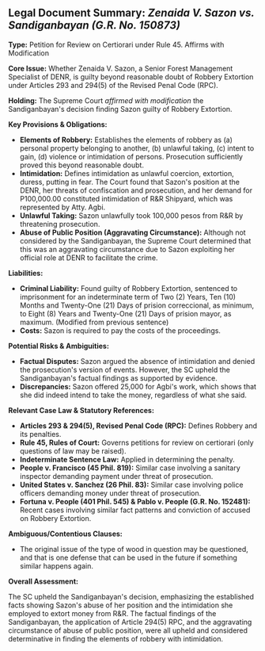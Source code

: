 ## Legal Document Summary: *Zenaida V. Sazon vs. Sandiganbayan (G.R. No. 150873)*

**Type:** Petition for Review on Certiorari under Rule 45. Affirms with Modification

**Core Issue:** Whether Zenaida V. Sazon, a Senior Forest Management Specialist of DENR, is guilty beyond reasonable doubt of Robbery Extortion under Articles 293 and 294(5) of the Revised Penal Code (RPC).

**Holding:** The Supreme Court *affirmed with modification* the Sandiganbayan's decision finding Sazon guilty of Robbery Extortion.

**Key Provisions & Obligations:**

*   **Elements of Robbery:** Establishes the elements of robbery as (a) personal property belonging to another, (b) unlawful taking, (c) intent to gain, (d) violence or intimidation of persons. Prosecution sufficiently proved this beyond reasonable doubt.
*   **Intimidation:** Defines intimidation as unlawful coercion, extortion, duress, putting in fear. The Court found that Sazon's position at the DENR, her threats of confiscation and prosecution, and her demand for P100,000.00 constituted intimidation of R&R Shipyard, which was represented by Atty. Agbi.
*   **Unlawful Taking:** Sazon unlawfully took 100,000 pesos from R&R by threatening prosecution.
* **Abuse of Public Position (Aggravating Circumstance):** Although not considered by the Sandiganbayan, the Supreme Court determined that this was an aggravating circumstance due to Sazon exploiting her official role at DENR to facilitate the crime.

**Liabilities:**

*   **Criminal Liability:** Found guilty of Robbery Extortion, sentenced to imprisonment for an indeterminate term of Two (2) Years, Ten (10) Months and Twenty-One (21) Days of prision correccional, as minimum, to Eight (8) Years and Twenty-One (21) Days of prision mayor, as maximum. (Modified from previous sentence)
*   **Costs:** Sazon is required to pay the costs of the proceedings.

**Potential Risks & Ambiguities:**

*   **Factual Disputes:** Sazon argued the absence of intimidation and denied the prosecution's version of events. However, the SC upheld the Sandiganbayan's factual findings as supported by evidence.
*  **Discrepancies:** Sazon offered 25,000 for Agbi's work, which shows that she did indeed intend to take the money, regardless of what she said.

**Relevant Case Law & Statutory References:**

*   **Articles 293 & 294(5), Revised Penal Code (RPC):** Defines Robbery and its penalties.
*   **Rule 45, Rules of Court:** Governs petitions for review on certiorari (only questions of law may be raised).
*   **Indeterminate Sentence Law:** Applied in determining the penalty.
*   **People v. Francisco (45 Phil. 819):** Similar case involving a sanitary inspector demanding payment under threat of prosecution.
*   **United States v. Sanchez (26 Phil. 83):** Similar case involving police officers demanding money under threat of prosecution.
*   **Fortuna v. People (401 Phil. 545) & Pablo v. People (G.R. No. 152481):** Recent cases involving similar fact patterns and conviction of accused on Robbery Extortion.

**Ambiguous/Contentious Clauses:**

*   The original issue of the type of wood in question may be questioned, and that is one defense that can be used in the future if something similar happens again.

**Overall Assessment:**

The SC upheld the Sandiganbayan's decision, emphasizing the established facts showing Sazon's abuse of her position and the intimidation she employed to extort money from R&R. The factual findings of the Sandiganbayan, the application of Article 294(5) RPC, and the aggravating circumstance of abuse of public position, were all upheld and considered determinative in finding the elements of robbery with intimidation.

